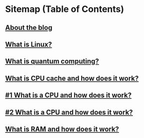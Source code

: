 # Sitemap (Table of Contents)

## [About the blog](about.html)

## [What is Linux?](linux.html)

## [What is quantum computing?](quantum.html)

## [What is CPU cache and how does it work?](cpu_cache.html)

## [#1 What is a CPU and how does it work?](uz/guide/cpu.html)

## [#2 What is a CPU and how does it work?](cpu.html)

## [What is RAM and how does it work?](ram.html)